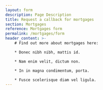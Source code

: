 ```yaml
---
layout: form
description: Page Description
title: Request a callback for mortgages
section: Mortgages
reference: Mortgages form
permalink: /mortgages/form
header_content: >- 
    # Find out more about mortgages here: 

    * Donec nibh nibh, mattis id.

    * Nam enim velit, dictum non.

    * In in magna condimentum, porta.

    * Fusce scelerisque diam vel ligula.
---
```

